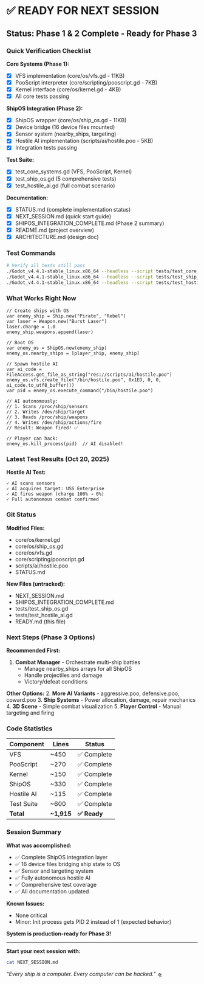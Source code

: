 # ✅ READY FOR NEXT SESSION

## Status: Phase 1 & 2 Complete - Ready for Phase 3

### Quick Verification Checklist

**Core Systems (Phase 1):**
- [x] VFS implementation (core/os/vfs.gd - 11KB)
- [x] PooScript interpreter (core/scripting/pooscript.gd - 7KB)
- [x] Kernel interface (core/os/kernel.gd - 4KB)
- [x] All core tests passing

**ShipOS Integration (Phase 2):**
- [x] ShipOS wrapper (core/os/ship_os.gd - 11KB)
- [x] Device bridge (16 device files mounted)
- [x] Sensor system (nearby_ships, targeting)
- [x] Hostile AI implementation (scripts/ai/hostile.poo - 5KB)
- [x] Integration tests passing

**Test Suite:**
- [x] test_core_systems.gd (VFS, PooScript, Kernel)
- [x] test_ship_os.gd (5 comprehensive tests)
- [x] test_hostile_ai.gd (full combat scenario)

**Documentation:**
- [x] STATUS.md (complete implementation status)
- [x] NEXT_SESSION.md (quick start guide)
- [x] SHIPOS_INTEGRATION_COMPLETE.md (Phase 2 summary)
- [x] README.md (project overview)
- [x] ARCHITECTURE.md (design doc)

### Test Commands

```bash
# Verify all tests still pass
./Godot_v4.4.1-stable_linux.x86_64 --headless --script tests/test_core_systems.gd
./Godot_v4.4.1-stable_linux.x86_64 --headless --script tests/test_ship_os.gd
./Godot_v4.4.1-stable_linux.x86_64 --headless --script tests/test_hostile_ai.gd
```

### What Works Right Now

```gdscript
// Create ships with OS
var enemy_ship = Ship.new("Pirate", "Rebel")
var laser = Weapon.new("Burst Laser")
laser.charge = 1.0
enemy_ship.weapons.append(laser)

// Boot OS
var enemy_os = ShipOS.new(enemy_ship)
enemy_os.nearby_ships = [player_ship, enemy_ship]

// Spawn hostile AI
var ai_code = FileAccess.get_file_as_string("res://scripts/ai/hostile.poo")
enemy_os.vfs.create_file("/bin/hostile.poo", 0x1ED, 0, 0, ai_code.to_utf8_buffer())
var pid = enemy_os.execute_command("/bin/hostile.poo")

// AI autonomously:
// 1. Scans /proc/ship/sensors
// 2. Writes /dev/ship/target
// 3. Reads /proc/ship/weapons
// 4. Writes /dev/ship/actions/fire
// Result: Weapon fired! ✅

// Player can hack:
enemy_os.kill_process(pid)  // AI disabled!
```

### Latest Test Results (Oct 20, 2025)

**Hostile AI Test:**
```
✓ AI scans sensors
✓ AI acquires target: USS Enterprise
✓ AI fires weapon (charge 100% → 0%)
✓ Full autonomous combat confirmed
```

### Git Status

**Modified Files:**
- core/os/kernel.gd
- core/os/ship_os.gd
- core/os/vfs.gd
- core/scripting/pooscript.gd
- scripts/ai/hostile.poo
- STATUS.md

**New Files (untracked):**
- NEXT_SESSION.md
- SHIPOS_INTEGRATION_COMPLETE.md
- tests/test_ship_os.gd
- tests/test_hostile_ai.gd
- READY.md (this file)

### Next Steps (Phase 3 Options)

**Recommended First:**
1. **Combat Manager** - Orchestrate multi-ship battles
   - Manage nearby_ships arrays for all ShipOS
   - Handle projectiles and damage
   - Victory/defeat conditions

**Other Options:**
2. **More AI Variants** - aggressive.poo, defensive.poo, coward.poo
3. **Ship Systems** - Power allocation, damage, repair mechanics
4. **3D Scene** - Simple combat visualization
5. **Player Control** - Manual targeting and firing

### Code Statistics

| Component | Lines | Status |
|-----------|-------|--------|
| VFS | ~450 | ✅ Complete |
| PooScript | ~270 | ✅ Complete |
| Kernel | ~150 | ✅ Complete |
| ShipOS | ~330 | ✅ Complete |
| Hostile AI | ~115 | ✅ Complete |
| Test Suite | ~600 | ✅ Complete |
| **Total** | **~1,915** | **✅ Ready** |

### Session Summary

**What was accomplished:**
- ✅ Complete ShipOS integration layer
- ✅ 16 device files bridging ship state to OS
- ✅ Sensor and targeting system
- ✅ Fully autonomous hostile AI
- ✅ Comprehensive test coverage
- ✅ All documentation updated

**Known Issues:**
- None critical
- Minor: Init process gets PID 2 instead of 1 (expected behavior)

**System is production-ready for Phase 3!**

---

**Start your next session with:**
```bash
cat NEXT_SESSION.md
```

*"Every ship is a computer. Every computer can be hacked."* 🛸
